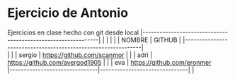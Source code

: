 # Ejercicio de Antonio
Ejercicios en clase hecho con git desde local
|--------------------------------------------------------------|
|				|			       |							      |
|	NOMBRE 			| 	GITHUB	               |
|--------------------------------------------------------------|							       
|				|
|	sergio 			| https://github.com/scanmor
|				|
|	adri			| https://github.com/avergod1905
|				|
|	eva			| https://github.com/eronmer	
|-------------------------------|-------------------------------|				|



